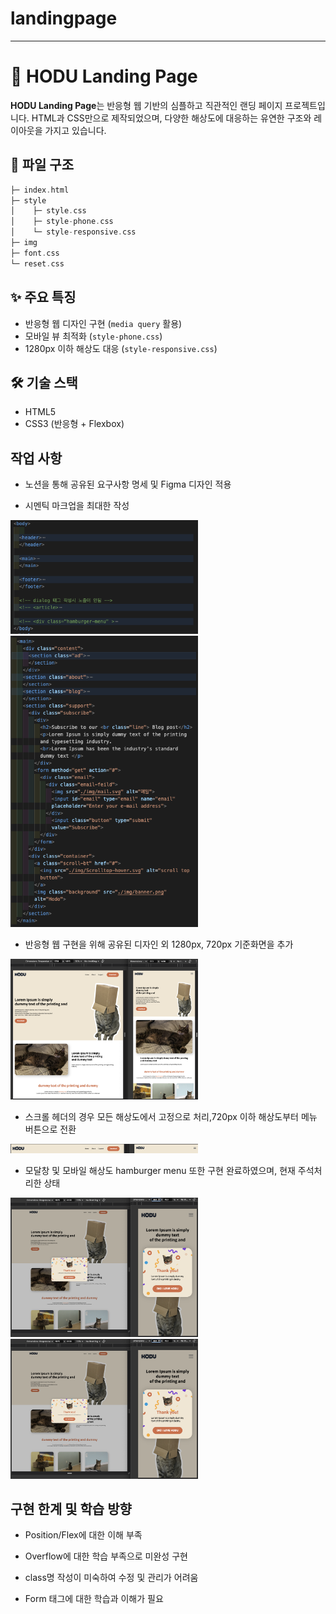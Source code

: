 # landingpage

---

# 🐾 HODU Landing Page

**HODU Landing Page**는 반응형 웹 기반의 심플하고 직관적인 랜딩 페이지 프로젝트입니다. HTML과 CSS만으로 제작되었으며, 다양한 해상도에 대응하는 유연한 구조와 레이아웃을 가지고 있습니다.

## 📂 파일 구조

```C
├─ index.html
├─ style
│    ├─ style.css
│    ├─ style-phone.css
│    └─ style-responsive.css
├─ img
├─ font.css
└─ reset.css
```

## ✨ 주요 특징

- 반응형 웹 디자인 구현 (`media query` 활용)
- 모바일 뷰 최적화 (`style-phone.css`)
- 1280px 이하 해상도 대응 (`style-responsive.css`)

## 🛠 기술 스택

- HTML5
- CSS3 (반응형 + Flexbox)


## 작업 사항

* 노션을 통해 공유된 요구사항 명세 및 Figma 디자인 적용

* 시멘틱 마크업을 최대한 작성
<img src="./img/readme-img/시멘틱1.png" width="300" />
<img src="./img/readme-img/시멘틱3.png" width="300"/>

* 반응형 웹 구현을 위해 공유된 디자인 외 1280px, 720px 기준화면을 추가
<img src="./img/readme-img/1280px.png" width="300"/>

* 스크롤 헤더의 경우 모든 해상도에서 고정으로 처리,720px 이하 해상도부터 메뉴 버튼으로 전환
<img src="./img/readme-img/header.png" width="300"/>

* 모달창 및 모바일 해상도 hamburger menu 또한 구현 완료하였으며, 현재 주석처리한 상태
<img src="./img/readme-img/modal.png" width="300"/>
<img src="./img/readme-img/modal.png" width="300"/>

## 구현 한계 및 학습 방향

* Position/Flex에 대한 이해 부족

* Overflow에 대한 학습 부족으로 미완성 구현

* class명 작성이 미숙하여 수정 및 관리가 어려움

* Form 태그에 대한 학습과 이해가 필요
